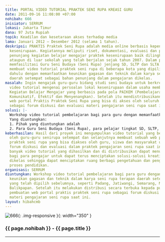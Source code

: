 ```yaml
---
title: PORTAL VIDEO TUTORIAL PRAKTEK SENI RUPA KREASI GURU
date: 2011-09-16 11:08:00 +07:00
nohibah: 666
inisiator: SERRUM
lokasi: Jakarta Timur
dana: 97 Juta Rupiah
topik: Keadilan dan kesetaraan akses terhadap media
lama: Januari 2012 – Desember 2012 (selama 1 tahun).
deskripsi: PRAKTIS Praktek Seni Rupa adalah media online berbasis kependidikan dan
  kesenirupaan. Kegiatannya meliputi riset, dokumentasi, evaluasi dan produksi bahan-bahan
  penunjang kegiatan belajar mengajar praktek kesenirupaan baik dilingkungan sekolah
  ataupun di luar sekolah yang telah berjalan sejak tahun 2007. Dalam proyek ini PRAKTIS
  memfasilitasi Guru Seni Budaya (Seni Rupa) jenjang SD, SLTP dan SLTA untuk dapat
  membuat video tutorial praktek seni rupa di beberapa kota yang dipilih terlebih
  dahulu dengan memanfaatkan keunikan gagasan dan teknik dalam karya seni rupa terapan
  daerah setempat sebagai bahan penunjang dalam pengajaran dikelas.
masalah: Ingin mengajak guru-guru bidang studi seni budaya untuk berkreasi, membuat
  video tutorial mengenai persoalan lokal kesenirupaan dalam usaha membangun sistem
  Kegiatan Belajar Mengajar yang berbasis pada pola PAIKEM (Pembelajaran Aktif, Inovatif,
  Komunikatif, Efektif dan Menyenangkan). Setelah itu mendistribusikannya melalui
  web portal Praktis Praktek Seni Rupa yang bisa di akses oleh seluruh guru di Indonesia
  sebagai forum diskusi dan evaluasi materi pengajaran seni rupa saat ini.
solusi: |-
  Workshop video tutorial pembelajaran bagi para guru dengan memanfaatkan keunikan gagasan dan teknik dalam karya seni rupa terapan daerah setempat di 5 kota yang telah dipilih sebelumnya, seperti Padang, Jatiwangi, Semarang, Mataram dan Balikpapan. Setelah itu melakukan distribusi secara terbuka kepada publik melalui pembuatan web portal praktis praktek seni rupa sebagai forum diskusi dan evaluasi materi pengajaran seni rupa saat ini.
  Yang diuntungkan:
  1. Pihak yang diuntungkan adalah
  2. Para Guru Seni Budaya (Seni Rupa), para pelajar tingkat SD, SLTP, SLTA sampai mahasiswa di 5 Kota di Indonesia, serta para pemerhati media pembelajaran dan masyarakat umum.
keberhasilan: Hasil dari proyek ini mengumpulkan video tutorial yang berhasil dibuat
  oleh guru-guru senirupa setempat dan selanjutnya membuat sebuah web portal praktis
  praktek seni rupa yang bisa diakses oleh guru, siswa dan masyarakat umum sebagai
  forum diskusi dan evaluasi dalam praktek pengajaran seni rupa saat ini. Semakin
  banyak video tutorial yang dihasilkan dan di distribusikan dapat menumbuhkan kesadaran
  bagi para pengajar untuk dapat terus menciptakan solusi-solusi kreatif pembelajaran
  dikelas sehingga dapat menciptakan ruang berbagi pengetahuan dan pengalaman dalam
  proses pendidikan.
organisasi: SERRUM
diuntungkan: Workshop video tutorial pembelajaran bagi para guru dengan memanfaatkan
  keunikan gagasan dan teknik dalam karya seni rupa terapan daerah setempat di 5 kota
  yang telah dipilih sebelumnya, seperti Padang, Jatiwangi, Semarang, Mataram dan
  Balikpapan. Setelah itu melakukan distribusi secara terbuka kepada publik melalui
  pembuatan web portal praktis praktek seni rupa sebagai forum diskusi dan evaluasi
  materi pengajaran seni rupa saat ini.
layout: hibahcmb
---
```


![666](/static/img/hibahcmb/666.png){: .img-responsive }{: width="350" }

### {{ page.nohibah }} - {{ page.title }}

---
